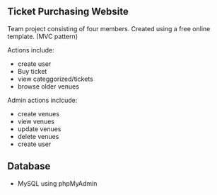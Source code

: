 ## Ticket Purchasing Website
Team project consisting of four members. Created using a free online template. (MVC pattern)

Actions include: 
* create user
* Buy ticket
* view categgorized/tickets
* browse older venues

Admin actions inclcude: 
* create venues
* view venues
* update venues
* delete venues
* create user

## Database
* MySQL using phpMyAdmin


